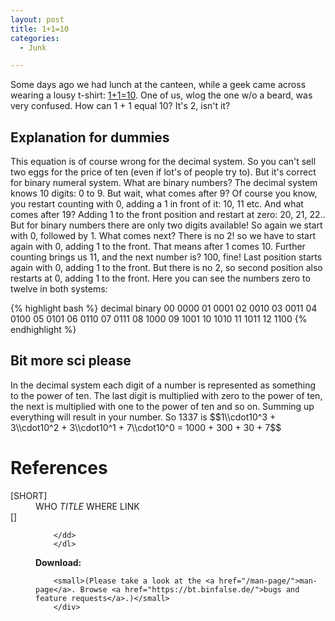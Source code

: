 ```yaml
---
layout: post
title: 1+1=10
categories:
  - Junk

---
```


Some days ago we had lunch at the canteen, while a geek came across wearing a lousy t-shirt: <a href="http://www.getdigital.de/products/1plus1">1+1=10</a>. One of us, wlog the one w/o a beard, was very confused. How can 1 + 1 equal 10? It's 2, isn't it?


<h2>Explanation for dummies</h2>
This equation is of course wrong for the decimal system. So you can't sell two eggs for the price of ten (even if lot's of people try to). But it's correct for binary numeral system. What are binary numbers?
The decimal system knows 10 digits: 0 to 9. But wait, what comes after 9? Of course you know, you restart counting with 0, adding a 1 in front of it: 10, 11 etc. And what comes after 19? Adding 1 to the front position and restart at zero: 20, 21, 22..
But for binary numbers there are only two digits available! So again we start with 0, followed by 1. What comes next? There is no 2! so we have to start again with 0, adding 1 to the front. That means after 1 comes 10. Further counting brings us 11, and the next number is? 100, fine! Last position starts again with 0, adding 1 to the front. But there is no 2, so second position also restarts at 0, adding 1 to the front.
Here you can see the numbers zero to twelve in both systems:


{% highlight bash %}
decimal  binary
     00    0000
     01    0001
     02    0010
     03    0011
     04    0100
     05    0101
     06    0110
     07    0111
     08    1000
     09    1001
     10    1010
     11    1011
     12    1100
{% endhighlight %}



<h2>Bit more sci please</h2>
In the decimal system each digit of a number is represented as something to the power of ten. The last digit is multiplied with zero to the power of ten, the next is multiplied with one to the power of ten and so on. Summing up everything will result in your number.
So 1337 is $$1\\cdot10^3 + 3\\cdot10^2 + 3\\cdot10^1 + 7\\cdot10^0 = 1000 + 300 + 30 + 7$$


<h1>References</h1>
		<dl>
		<dt><a name='SHORT'>[SHORT]</a></dt>
		<dd>WHO
		<em>TITLE</em>
		WHERE
		LINK
		</dd>
		<dt><a name=''>[]</a></dt>
		<dd>
		<em></em>


		</dd>
		</dl>

<div class="download"><strong>Download:</strong>

		<small>(Please take a look at the <a href="/man-page/">man-page</a>. Browse <a href="https://bt.binfalse.de/">bugs and feature requests</a>.)</small>
		</div>

